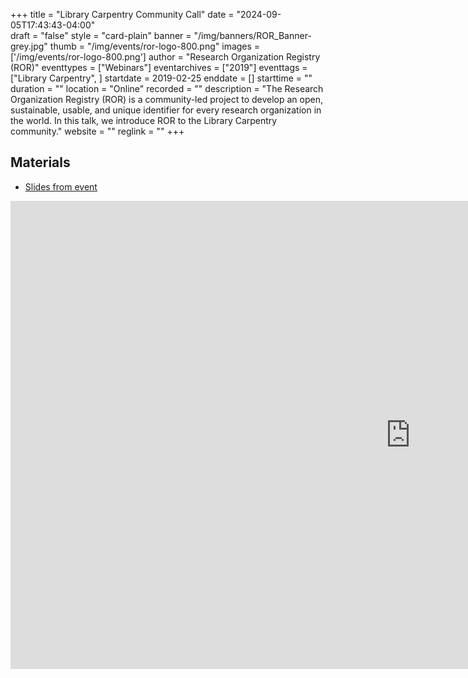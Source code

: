 +++
title = "Library Carpentry Community Call" 
date = "2024-09-05T17:43:43-04:00"  
draft = "false" 
style = "card-plain" 
banner = "/img/banners/ROR_Banner-grey.jpg" 
thumb = "/img/events/ror-logo-800.png" 
images = ['/img/events/ror-logo-800.png']
author = "Research Organization Registry (ROR)" 
eventtypes = ["Webinars"]
eventarchives = ["2019"]
eventtags = ["Library Carpentry", ]
startdate = 2019-02-25
enddate = []
starttime = ""
duration = ""
location = "Online"
recorded = ""
description = "The Research Organization Registry (ROR) is a community-led project to develop an open, sustainable, usable, and unique identifier for every research organization in the world. In this talk, we introduce ROR to the Library Carpentry community."
website = ""
reglink = ""
+++

## Materials 

- [Slides from event](https://docs.google.com/presentation/d/1vWXzdlK0zZlQMDEERb6nItLkZLa7H77j4ASh6B-6g9Y/pub?start=false&loop=false&delayms=3000)

<iframe src="https://docs.google.com/presentation/d/1vWXzdlK0zZlQMDEERb6nItLkZLa7H77j4ASh6B-6g9Y/embed?start=false&loop=false&delayms=3000" frameborder="0" width="1280" height="749" allowfullscreen="true" mozallowfullscreen="true" webkitallowfullscreen="true"></iframe>

 

